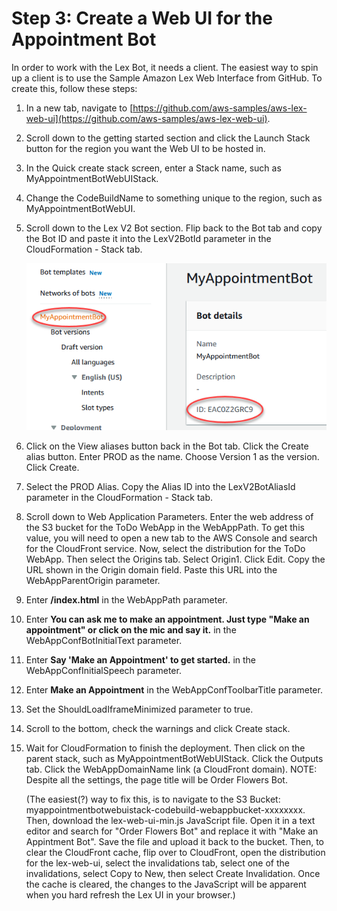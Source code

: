 # Step 3: Create a Web UI for the Appointment Bot

In order to work with the Lex Bot, it needs a client. The easiest way to spin up a client is to use the Sample Amazon Lex Web Interface from GitHub. To create this, follow these steps:

1. In a new tab, navigate to [https://github.com/aws-samples/aws-lex-web-ui](https://github.com/aws-samples/aws-lex-web-ui).
2. Scroll down to the getting started section and click the Launch Stack button for the region you want the Web UI to be hosted in.
3. In the Quick create stack screen, enter a Stack name, such as MyAppointmentBotWebUIStack.
4. Change the CodeBuildName to something unique to the region, such as MyAppointmentBotWebUI.
5. Scroll down to the Lex V2 Bot section. Flip back to the Bot tab and copy the Bot ID and paste it into the LexV2BotId parameter in the CloudFormation - Stack tab.

    ![Copy the Bot ID](./images/image-7.png)

6. Click on the View aliases button back in the Bot tab. Click the Create alias button. Enter PROD as the name. Choose Version 1 as the version. Click Create.
7. Select the PROD Alias. Copy the Alias ID into the LexV2BotAliasId parameter in the CloudFormation - Stack tab.
8. Scroll down to Web Application Parameters. Enter the web address of the S3 bucket for the ToDo WebApp in the WebAppPath. To get this value, you will need to open a new tab to the AWS Console and search for the CloudFront service. Now, select the distribution for the ToDo WebApp. Then select the Origins tab. Select Origin1. Click Edit. Copy the URL shown in the Origin domain field. Paste this URL into the WebAppParentOrigin parameter.
9. Enter **/index.html** in the WebAppPath parameter.
10. Enter **You can ask me to make an appointment. Just type "Make an appointment" or click on the mic and say it.** in the WebAppConfBotInitialText parameter.
11. Enter **Say 'Make an Appointment' to get started.** in the WebAppConfInitialSpeech parameter.
12. Enter **Make an Appointment** in the WebAppConfToolbarTitle parameter.
13. Set the ShouldLoadIframeMinimized parameter to true.
14. Scroll to the bottom, check the warnings and click Create stack.
15. Wait for CloudFormation to finish the deployment. Then click on the parent stack, such as MyAppointmentBotWebUIStack. Click the Outputs tab. Click the WebAppDomainName link (a CloudFront domain). NOTE: Despite all the settings, the page title will be Order Flowers Bot.

    (The easiest(?) way to fix this, is to navigate to the S3 Bucket: myappointmentbotwebuistack-codebuild-webappbucket-xxxxxxxx. Then, download the  lex-web-ui-min.js JavaScript file. Open it in a text editor and search for "Order Flowers Bot" and replace it with "Make an Appintment Bot". Save the file and upload it back to the bucket. Then, to clear the CloudFront cache, flip over to CloudFront, open the distribution for the lex-web-ui, select the invalidations tab, select one of the invalidations, select Copy to New, then select Create Invalidation. Once the cache is cleared, the changes to the JavaScript will be apparent when you hard refresh the Lex UI in your browser.)